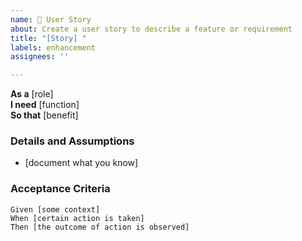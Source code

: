 ```yaml
---
name: 📝 User Story
about: Create a user story to describe a feature or requirement
title: "[Story] "
labels: enhancement
assignees: ''

---
```


**As a** [role]  
**I need** [function]  
**So that** [benefit]  
  
### Details and Assumptions
* [document what you know]      

### Acceptance Criteria     
```gherkin
Given [some context]  
When [certain action is taken]  
Then [the outcome of action is observed]  
